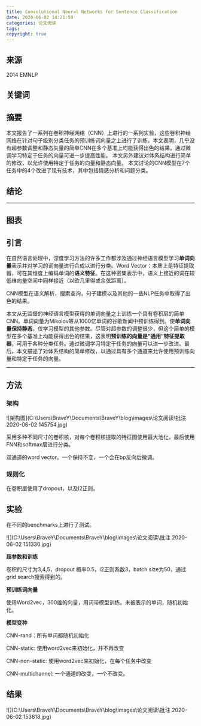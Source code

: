 ```yaml
---
title: Convolutional Neural Networks for Sentence Classification
date: 2020-06-02 14:21:59
categories: 论文阅读
tags:
copyright: true
---
```


## 来源

2014 EMNLP

## 关键词

## 摘要

本文报告了一系列在卷积神经网络（CNN）上进行的一系列实验，这些卷积神经网络在针对句子级别分类任务的预训练词向量之上进行了训练。本文表明，几乎没有超参数调整和静态矢量的简单CNN在多个基准上均能获得出色的结果。通过微调学习特定于任务的向量可进一步提高性能。
本文另外建议对体系结构进行简单的修改，以允许使用特定于任务的向量和静态向量。
本文讨论的CNN模型在7个任务中的4个改进了现有技术，其中包括情感分析和问题分类。

## 结论

------

## 图表

## 引言

在自然语言处理中，深度学习方法的许多工作都涉及通过神经语言模型学习**单词向量**表示并对学习的词向量进行合成以进行分类。Word Vector：本质上是特征提取器，可在其维度上编码单词的**语义特征**。在这种密集表示中，语义上接近的词在较低维向量空间中同样接近（以欧几里得或余弦距离）。

CNN模型在语义解析，搜索查询，句子建模以及其他的一些NLP任务中取得了出色的结果。

本文从无监督的神经语言模型获得的单词向量之上训练一个具有卷积层的简单CNN。单词向量为Mikolov等从1000亿单词的谷歌新闻中预训练得到。使**单词向量保持静态**，仅学习模型的其他参数。尽管对超参数的调整很少，但这个简单的模型在多个基准上均能获得出色的结果，这表明**预训练的向量是“通用”特征提取器**，可用于各种分类任务。通过微调学习特定于任务的向量可以进一步改进。最后，本文描述了对体系结构的简单修改，以通过具有多个通道来允许使用预训练向量和特定于任务的向量。

------

## 方法

### 架构

![架构图](C:\Users\BraveY\Documents\BraveY\blog\images\论文阅读\批注 2020-06-02 145754.jpg)

采用多种不同尺寸的卷积核，对每个卷积核提取的特征图使用最大池化，最后使用FNN和softmax层进行分类。

双通道的word vector，一个保持不变，一个会在bp反向后微调。

### 规则化

在卷积层使用了dropout，以及l2正则。

## 实验

在不同的benchmarks上进行了测试。

![](C:\Users\BraveY\Documents\BraveY\blog\images\论文阅读\批注 2020-06-02 151330.jpg)

**超参数和训练**

卷积的尺寸为3,4,5，dropout 概率0.5，l2正则系数3，batch size为50，通过grid search搜索得到的。

**预训练词向量**

使用Word2vec，300维的向量，用词带模型训练。未被表示的单词，随机初始化。

**模型变种**

CNN-rand：所有单词都随机初始化

CNN-static: 使用word2vec来初始化，并不再改变

CNN-non-static: 使用word2vec来初始化，在每个任务中改变

CNN-multichannel: 一个通道的改变，一个不改变。

## 结果

![](C:\Users\BraveY\Documents\BraveY\blog\images\论文阅读\批注 2020-06-02 153818.jpg)



